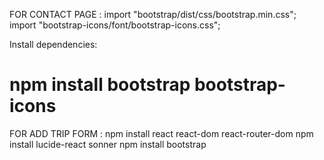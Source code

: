 FOR CONTACT PAGE : 
import "bootstrap/dist/css/bootstrap.min.css";
import "bootstrap-icons/font/bootstrap-icons.css";


Install dependencies:

npm install bootstrap bootstrap-icons
=======================================================================
FOR ADD TRIP FORM :
npm install react react-dom react-router-dom
npm install lucide-react sonner
npm install bootstrap

